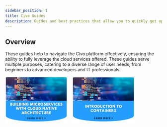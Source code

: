 ```yaml
---
sidebar_position: 1
title: Civo Guides
description: Guides and best practices that allow you to quickly get up and running with Civo infrastructure 
---
```


<head>
  <title>Guides | Civo Documentation</title>
</head>

## Overview

These guides help to navigate the Civo platform effectively, ensuring the ability to fully leverage the cloud services offered. These guides serve multiple purposes, catering to a diverse range of user needs, from beginners to advanced developers and IT professionals.

[![cloudnative-microservices-thumbnail](./images/cloud-native-microservices-guide-thumbnail.png)](./cloudnative-microsvc.md) &nbsp;&nbsp; [![containers-intro-thumbnail](./images/intro-containers-thumbnail.png)](./cloudnative-microsvc.md)